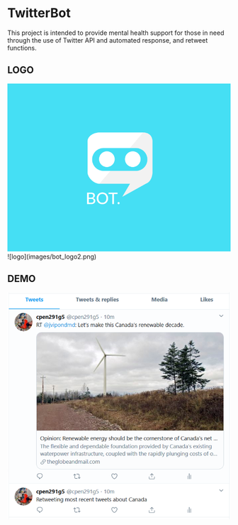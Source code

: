 # TwitterBot

 This project is intended to provide mental health support for those in need through the use of Twitter API and automated response, and retweet functions.

## LOGO
<img src="images/bot_logo2.png">
![logo](images/bot_logo2.png)

## DEMO
<img src="images/demo1.png">